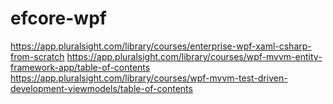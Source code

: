 # efcore-wpf
https://app.pluralsight.com/library/courses/enterprise-wpf-xaml-csharp-from-scratch
https://app.pluralsight.com/library/courses/wpf-mvvm-entity-framework-app/table-of-contents
https://app.pluralsight.com/library/courses/wpf-mvvm-test-driven-development-viewmodels/table-of-contents
